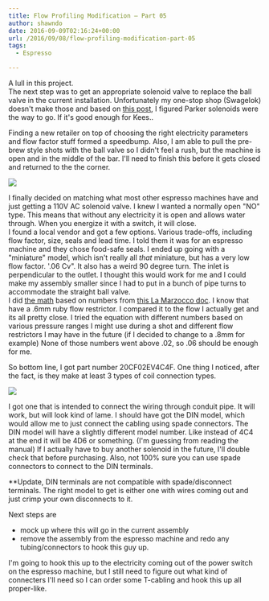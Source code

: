 ```yaml
---
title: Flow Profiling Modification – Part 05
author: shawndo
date: 2016-09-09T02:16:24+00:00
url: /2016/09/08/flow-profiling-modification-part-05
tags:
  - Espresso

---
```

A lull in this project.  
The next step was to get an appropriate solenoid valve to replace the ball valve in the current installation. Unfortunately my one-stop shop (Swagelok) doesn't make those and based on [this post][1], I figured Parker solenoids were the way to go. If it's good enough for Kees..

Finding a new retailer on top of choosing the right electricity parameters and flow factor stuff formed a speedbump. Also, I am able to pull the pre-brew style shots with the ball valve so I didn't feel a rush, but the machine is open and in the middle of the bar. I'll need to finish this before it gets closed and returned to the the corner. 

![](/images/2016/09/solenoid_01.jpg)

I finally decided on matching what most other espresso machines have and just getting a 110V AC solenoid valve. I knew I wanted a normally open "NO" type. This means that without any electricity it is open and allows water through. When you energize it with a switch, it will close.  
I found a local vendor and got a few options. Various trade-offs, including flow factor, size, seals and lead time. I told them it was for an espresso machine and they chose food-safe seals. I ended up going with a "miniature" model, which isn't really all _that_ miniature, but has a very low flow factor. '.06 Cv". It also has a weird 90 degree turn. The inlet is perpendicular to the outlet. I thought this would work for me and I could make my assembly smaller since I had to put in a bunch of pipe turns to accommodate the straight ball valve.  
I did [the math][2] based on numbers from [this La Marzocco doc][3]. I know that have a .6mm ruby flow restrictor. I compared it to the flow I actually get and its all pretty close. I tried the equation with different numbers based on various pressure ranges I might use during a shot and different flow restrictors I may have in the future (if I decided to change to a .8mm for example) None of those numbers went above .02, so .06 should be enough for me. 

So bottom line, I got part number 20CF02EV4C4F. One thing I noticed, after the fact, is they make at least 3 types of coil connection types.  

![](/images/2016/09/solenoid_02.png)

I got one that is intended to connect the wiring through conduit pipe. It will work, but will look kind of lame. I should have got the DIN model, which would allow me to just connect the cabling using spade connectors. The DIN model will have a slightly different model number. Like instead of 4C4 at the end it will be 4D6 or something. (I'm guessing from reading the manual) If I actually have to buy another solenoid in the future, I'll double check that before purchasing. Also, not 100% sure you can use spade connectors to connect to the DIN terminals.  

**Update, DIN terminals are not compatible with spade/disconnect terminals. The right model to get is either one with wires coming out and just crimp your own disconnects to it.

Next steps are
- mock up where this will go in the current assembly  
- remove the assembly from the espresso machine and redo any tubing/connectors to hook this guy up.

I'm going to hook this up to the electricity coming out of the power switch on the espresso machine, but I still need to figure out what kind of connecters I'll need so I can order some T-cabling and hook this up all proper-like.

 [1]: http://www.home-barista.com/espresso-machines/solenoid-brands-and-reliability-t17077.html
 [2]: https://en.wikipedia.org/wiki/Flow_coefficient
 [3]: http://www.lamarzoccousa.com/wp-content/uploads/2014/07/TB-95-Flow-Restrictor-Guide.docx